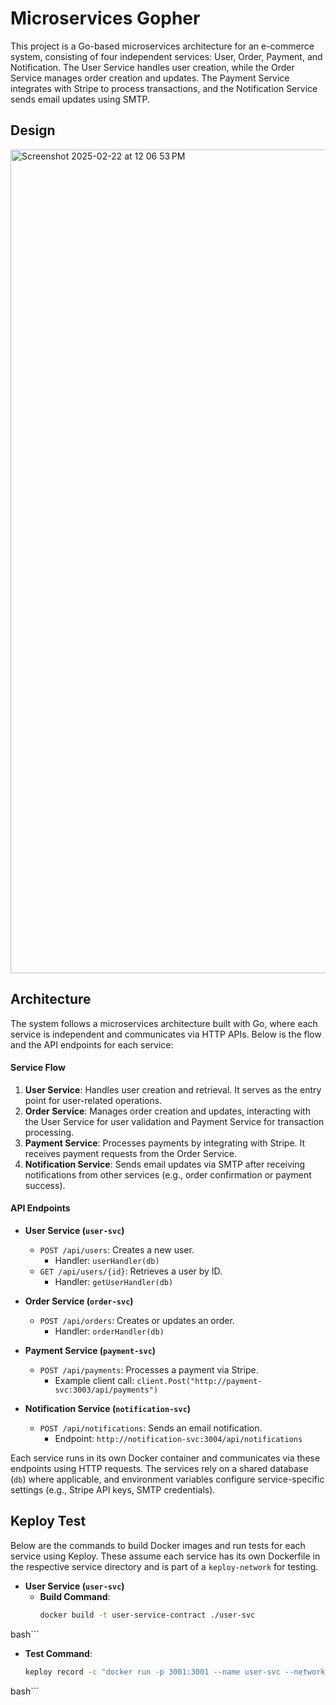 # Microservices Gopher

This project is a Go-based microservices architecture for an e-commerce system, consisting of four independent services: User, Order, Payment, and Notification. The User Service handles user creation, while the Order Service manages order creation and updates. The Payment Service integrates with Stripe to process transactions, and the Notification Service sends email updates using SMTP.

## Design

<img width="1318" alt="Screenshot 2025-02-22 at 12 06 53 PM" src="https://github.com/user-attachments/assets/7547d795-f682-4e8e-9ccf-25b84ec8e87c" />

## Architecture

The system follows a microservices architecture built with Go, where each service is independent and communicates via HTTP APIs. Below is the flow and the API endpoints for each service:

#### Service Flow
1. **User Service**: Handles user creation and retrieval. It serves as the entry point for user-related operations.
2. **Order Service**: Manages order creation and updates, interacting with the User Service for user validation and Payment Service for transaction processing.
3. **Payment Service**: Processes payments by integrating with Stripe. It receives payment requests from the Order Service.
4. **Notification Service**: Sends email updates via SMTP after receiving notifications from other services (e.g., order confirmation or payment success).

#### API Endpoints

- **User Service (`user-svc`)**
  - `POST /api/users`: Creates a new user.
    - Handler: `userHandler(db)`
  - `GET /api/users/{id}`: Retrieves a user by ID.
    - Handler: `getUserHandler(db)`

- **Order Service (`order-svc`)**
  - `POST /api/orders`: Creates or updates an order.
    - Handler: `orderHandler(db)`

- **Payment Service (`payment-svc`)**
  - `POST /api/payments`: Processes a payment via Stripe.
    - Example client call: `client.Post("http://payment-svc:3003/api/payments")`

- **Notification Service (`notification-svc`)**
  - `POST /api/notifications`: Sends an email notification.
    - Endpoint: `http://notification-svc:3004/api/notifications`

Each service runs in its own Docker container and communicates via these endpoints using HTTP requests. The services rely on a shared database (`db`) where applicable, and environment variables configure service-specific settings (e.g., Stripe API keys, SMTP credentials).

## Keploy Test

Below are the commands to build Docker images and run tests for each service using Keploy. These assume each service has its own Dockerfile in the respective service directory and is part of a `keploy-network` for testing.

- **User Service (`user-svc`)**
  - **Build Command**: 
    ```bash
    docker build -t user-service-contract ./user-svc
bash```
  - **Test Command**: 
    ```bash
    keploy record -c "docker run -p 3001:3001 --name user-svc --network keploy-network user-service-contract" --container-name "user-svc" --buildDelay 60
bash```
